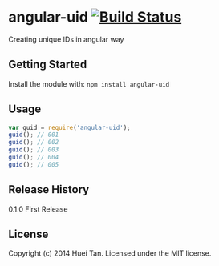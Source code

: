 # angular-uid [![Build Status](https://travis-ci.org/easy-node/angular-uid.svg?branch=v0.1.0)](https://travis-ci.org/easy-node/angular-uid)

Creating unique IDs in angular way

## Getting Started
Install the module with: `npm install angular-uid`

## Usage
```javascript
var guid = require('angular-uid');
guid(); // 001
guid(); // 002
guid(); // 003
guid(); // 004
guid(); // 005

```

## Release History
0.1.0 First Release

## License
Copyright (c) 2014 Huei Tan. Licensed under the MIT license.
